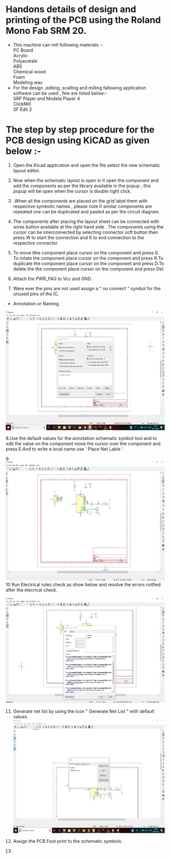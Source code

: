 # Handons details of design and printing of the PCB using the Roland Mono Fab SRM 20. 
* This machine can mill following materials :-  
PC Board  
Acrylic  
Polyacetale  
ABS  
Chemical wood  
Foam  
Modeling wax  
* For the design ,editing ,scalling and milling fallowing application software can be used , few are listed below:-  
SRP Player and Modela Player 4  
ClickMill  
SF Edit 2  
# The step by step procedure for the PCB design using KiCAD as given below :-  
1. Open the Kicad application and open the file select the new schematic layout editor.  
2. Now when the schematic layout is open in it open the component and add the components as per the library available in the popup , this popup will be open when the cursor is double right click.  
3. .When all the components are placed on the grid label them with respective symbolic names , please note if similar components are repeated one can be duplicated and pasted as per the circuit diagram.  
4. The components after placing the layout sheet can be connected with wires button available at the right hand side . The components using the cursor can be interconnected by selecting connector soft button then press W to start the connection and K to end connection to the respective connector. 
5. To move tthe component place cursor on the component and press G. To rotate the component place cursor on the component and press R.To duplicate the component place cursor on the component and press D.To delete the the component place cursor on the component and press Del. 
6. Attach the PWR_FAG to Vcc and GND.  

7. Were ever the pins are not used assign a " no connect " symbol for the unused pins of the IC.  

* Annotation or Naming  


![](img/atona1.jpg)  

8.Use the default values for the annotation schematic symbol tool and to edit the value on the component move the cursor over the component and press E.And to write a local name use ' Place Net Lable '.  

9.![](img/kicad1.png) 
10 Run Electrical rules check as show below  and resolve the errors notfied after the elecrical check.

 ![](img/netlist.jpg) 


11. Generate net list by using the icon " Generate Net List " with default values.  
![](img/netlist1.jpg)   

12. Assign the PCB Foot print to the schematic symbols.  
13. 


 







